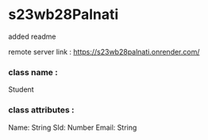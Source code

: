 # s23wb28Palnati

added readme

remote server link : https://s23wb28palnati.onrender.com/

### class name :
Student

### class attributes :
Name: String
SId: Number
Email: String

